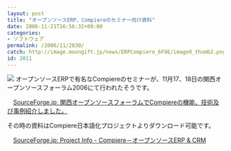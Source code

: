 ```yaml
---
layout: post
title: "オープンソースERP、Compiereのセミナー向け資料"
date: 2006-11-21T16:56:32+09:00
categories:
- ソフトウェア
permalink: /2006/11/2830/
catch: http://image.moongift.jp/news/ERPCompiere_6F9E/image0_thumb2.png
id: 2811
---
```

[![](http://image.moongift.jp/news/ERPCompiere_6F9E/image0_thumb2.png)](http://image.moongift.jp/news/ERPCompiere_6F9E/image04.png) オープンソースERPで有名なCompiereのセミナーが、11月17、18日の関西オープンソースフォーラム2006にて行われたそうです。

 

　[SourceForge.jp: 関西オープンソースフォーラムでCompiereの機能、技術及び事例紹介しました。](https://sourceforge.jp/forum/forum.php?forum_id=10537)

 

その時の資料はCompiere日本語化プロジェクトよりダウンロード可能です。

 

　[SourceForge.jp: Project Info - Compiere－オープンソースERP & CRM](https://sourceforge.jp/projects/compiere/)

